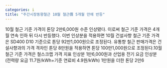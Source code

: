 ```yaml
---
categories: i
title: "주간시장동향철근 10월 철근價 5개월 만에 반등"
---
```

10월 철근 기준 가격이 톤당 2만6,000원 수준 인상됐다. 이로써 철근 기준 가격은 4개월 연속 인하 뒤 다시 반등했다. 이번 인상분을 적용하면 10월 건설사향 철근 기준 가격은 SD400 D10 기준으로 톤당 92만1,000원으로 조정된다. 유통향 철근 판매가격은 건설사향과의 가격 격차인 톤당 8만원을 적용하면 톤당 100만1,000원으로 조정된다.10월 철근 기준 가격은 철스크랩 가격 지표 인상분 1만6,000원과 산업용 전기 요금 인상분(전력량 요금 11.7원/kWh+기준 연료비 4.9원/kWh) 1만원을 더한 톤당 2만6